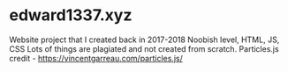 # edward1337.xyz
Website project that I created back in 2017-2018
Noobish level, HTML, JS, CSS
Lots of things are plagiated and not created from scratch.
Particles.js credit - https://vincentgarreau.com/particles.js/
